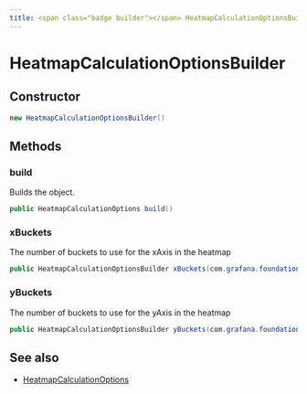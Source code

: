 ```yaml
---
title: <span class="badge builder"></span> HeatmapCalculationOptionsBuilder
---
```

# <span class="badge builder"></span> HeatmapCalculationOptionsBuilder

## Constructor

```java
new HeatmapCalculationOptionsBuilder()
```
## Methods

### <span class="badge object-method"></span> build

Builds the object.

```java
public HeatmapCalculationOptions build()
```

### <span class="badge object-method"></span> xBuckets

The number of buckets to use for the xAxis in the heatmap

```java
public HeatmapCalculationOptionsBuilder xBuckets(com.grafana.foundation.cog.Builder<HeatmapCalculationBucketConfig> xBuckets)
```

### <span class="badge object-method"></span> yBuckets

The number of buckets to use for the yAxis in the heatmap

```java
public HeatmapCalculationOptionsBuilder yBuckets(com.grafana.foundation.cog.Builder<HeatmapCalculationBucketConfig> yBuckets)
```

## See also

 * <span class="badge object-type-class"></span> [HeatmapCalculationOptions](./object-HeatmapCalculationOptions.md)
